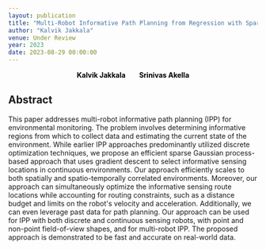 ```yaml
---
layout: publication
title: "Multi-Robot Informative Path Planning from Regression with Sparse Gaussian Processes"
author: "Kalvik Jakkala"
venue: Under Review
year: 2023
date: 2023-08-29 00:00:00
---
```


<p>
<center>
  <a href="https://webpages.uncc.edu/kjakkala"
   style="text-decoration: none"><b style="color:Black">Kalvik Jakkala</b></a>
   &nbsp;&nbsp;
  &nbsp;&nbsp;
  <a href="https://webpages.uncc.edu/sakella/"
   style="text-decoration: none"><b style="color:Black">Srinivas Akella</b></a>
</center>
</p>

## Abstract
This paper addresses multi-robot informative path planning (IPP) for environmental monitoring. The problem involves determining informative regions from which to collect data and estimating the current state of the environment. While earlier IPP approaches predominantly utilized discrete optimization techniques, we propose an efficient sparse Gaussian process-based approach that uses gradient descent to select informative sensing locations in continuous environments. Our approach efficiently scales to both spatially and spatio-temporally correlated environments. Moreover, our approach can simultaneously optimize the informative sensing route locations while accounting for routing constraints, such as a distance budget and limits on the robot's velocity and acceleration. Additionally, we can even leverage past data for path planning. Our approach can be used for IPP with both discrete and continuous sensing robots, with point and non-point field-of-view shapes, and for multi-robot IPP. The proposed approach is demonstrated to be fast and accurate on real-world data.
